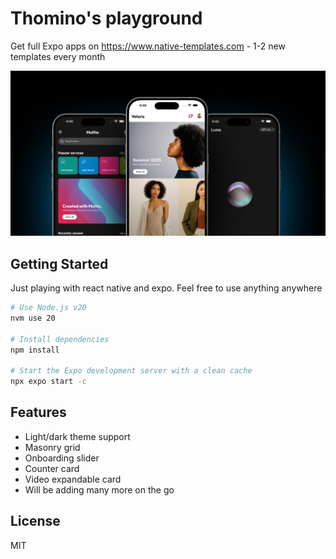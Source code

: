 # Thomino's playground
Get full Expo apps on https://www.native-templates.com - 1-2 new templates every month

![Get full Expo apps on www.native-templates.com - 1-2 new templates every month](assets/img/readme/readme.jpg)



## Getting Started
Just playing with react native and expo. Feel free to use anything anywhere

```bash
# Use Node.js v20
nvm use 20

# Install dependencies
npm install

# Start the Expo development server with a clean cache
npx expo start -c
```

## Features

- Light/dark theme support
- Masonry grid
- Onboarding slider
- Counter card
- Video expandable card
- Will be adding many more on the go


## License

MIT 